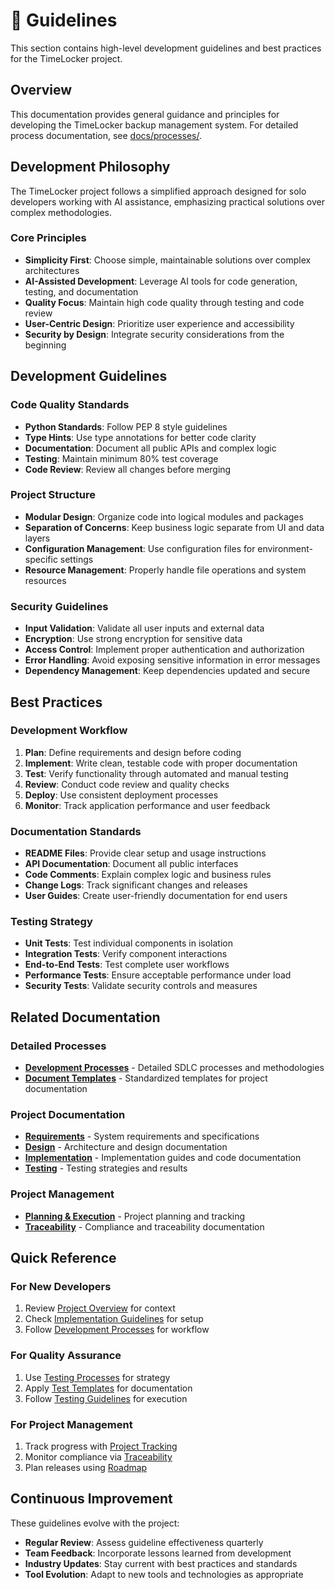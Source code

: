 # 📖 Guidelines

This section contains high-level development guidelines and best practices for the TimeLocker project.

## Overview

This documentation provides general guidance and principles for developing the TimeLocker backup management system. For detailed process documentation,
see [docs/processes/](../processes/README.md).

## Development Philosophy

The TimeLocker project follows a simplified approach designed for solo developers working with AI assistance, emphasizing practical solutions over complex
methodologies.

### Core Principles

- **Simplicity First**: Choose simple, maintainable solutions over complex architectures
- **AI-Assisted Development**: Leverage AI tools for code generation, testing, and documentation
- **Quality Focus**: Maintain high code quality through testing and code review
- **User-Centric Design**: Prioritize user experience and accessibility
- **Security by Design**: Integrate security considerations from the beginning

## Development Guidelines

### Code Quality Standards

- **Python Standards**: Follow PEP 8 style guidelines
- **Type Hints**: Use type annotations for better code clarity
- **Documentation**: Document all public APIs and complex logic
- **Testing**: Maintain minimum 80% test coverage
- **Code Review**: Review all changes before merging

### Project Structure

- **Modular Design**: Organize code into logical modules and packages
- **Separation of Concerns**: Keep business logic separate from UI and data layers
- **Configuration Management**: Use configuration files for environment-specific settings
- **Resource Management**: Properly handle file operations and system resources

### Security Guidelines

- **Input Validation**: Validate all user inputs and external data
- **Encryption**: Use strong encryption for sensitive data
- **Access Control**: Implement proper authentication and authorization
- **Error Handling**: Avoid exposing sensitive information in error messages
- **Dependency Management**: Keep dependencies updated and secure

## Best Practices

### Development Workflow

1. **Plan**: Define requirements and design before coding
2. **Implement**: Write clean, testable code with proper documentation
3. **Test**: Verify functionality through automated and manual testing
4. **Review**: Conduct code review and quality checks
5. **Deploy**: Use consistent deployment processes
6. **Monitor**: Track application performance and user feedback

### Documentation Standards

- **README Files**: Provide clear setup and usage instructions
- **API Documentation**: Document all public interfaces
- **Code Comments**: Explain complex logic and business rules
- **Change Logs**: Track significant changes and releases
- **User Guides**: Create user-friendly documentation for end users

### Testing Strategy

- **Unit Tests**: Test individual components in isolation
- **Integration Tests**: Verify component interactions
- **End-to-End Tests**: Test complete user workflows
- **Performance Tests**: Ensure acceptable performance under load
- **Security Tests**: Validate security controls and measures

## Related Documentation

### Detailed Processes

- **[Development Processes](../processes/README.md)** - Detailed SDLC processes and methodologies
- **[Document Templates](../templates/README.md)** - Standardized templates for project documentation

### Project Documentation

- **[Requirements](../1-requirements/README.md)** - System requirements and specifications
- **[Design](../2-design/README.md)** - Architecture and design documentation
- **[Implementation](../3-implementation/README.md)** - Implementation guides and code documentation
- **[Testing](../4-testing/README.md)** - Testing strategies and results

### Project Management

- **[Planning & Execution](../0-planning-and-execution/README.md)** - Project planning and tracking
- **[Traceability](../A-traceability/README.md)** - Compliance and traceability documentation

## Quick Reference

### For New Developers

1. Review [Project Overview](../README.md) for context
2. Check [Implementation Guidelines](../3-implementation/README.md) for setup
3. Follow [Development Processes](../processes/simplified-sdlc-process.md) for workflow

### For Quality Assurance

1. Use [Testing Processes](../processes/simplified-testing-approach.md) for strategy
2. Apply [Test Templates](../templates/README.md) for documentation
3. Follow [Testing Guidelines](../4-testing/README.md) for execution

### For Project Management

1. Track progress with [Project Tracking](../0-planning-and-execution/project-tracking.md)
2. Monitor compliance via [Traceability](../A-traceability/README.md)
3. Plan releases using [Roadmap](../0-planning-and-execution/roadmap.md)

## Continuous Improvement

These guidelines evolve with the project:

- **Regular Review**: Assess guideline effectiveness quarterly
- **Team Feedback**: Incorporate lessons learned from development
- **Industry Updates**: Stay current with best practices and standards
- **Tool Evolution**: Adapt to new tools and technologies as appropriate
